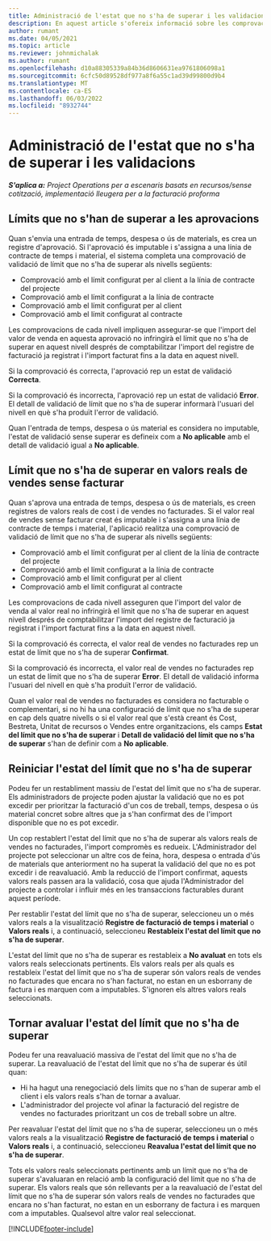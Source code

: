 ```yaml
---
title: Administració de l'estat que no s'ha de superar i les validacions
description: En aquest article s'ofereix informació sobre les comprovacions de límits que no excedeixen realitzades a les operacions del projecte.
author: rumant
ms.date: 04/05/2021
ms.topic: article
ms.reviewer: johnmichalak
ms.author: rumant
ms.openlocfilehash: d10a88305339a84b36d8606631ea9761806098a1
ms.sourcegitcommit: 6cfc50d89528df977a8f6a55c1ad39d99800d9b4
ms.translationtype: MT
ms.contentlocale: ca-ES
ms.lasthandoff: 06/03/2022
ms.locfileid: "8932744"
---
```

# <a name="manage-not-to-exceed-status-and-validations"></a>Administració de l'estat que no s'ha de superar i les validacions 

_**S'aplica a:** Project Operations per a escenaris basats en recursos/sense cotització, implementació lleugera per a la facturació proforma_

## <a name="not-to-exceed-on-approvals"></a>Límits que no s'han de superar a les aprovacions

Quan s'envia una entrada de temps, despesa o ús de materials, es crea un registre d'aprovació. Si l'aprovació és imputable i s'assigna a una línia de contracte de temps i material, el sistema completa una comprovació de validació de límit que no s'ha de superar als nivells següents:

  - Comprovació amb el límit configurat per al client a la línia de contracte del projecte
  - Comprovació amb el límit configurat a la línia de contracte
  - Comprovació amb el límit configurat per al client
  - Comprovació amb el límit configurat al contracte

Les comprovacions de cada nivell impliquen assegurar-se que l'import del valor de venda en aquesta aprovació no infringirà el límit que no s'ha de superar en aquest nivell després de comptabilitzar l'import del registre de facturació ja registrat i l'import facturat fins a la data en aquest nivell.

Si la comprovació és correcta, l'aprovació rep un estat de validació **Correcta**.

Si la comprovació és incorrecta, l'aprovació rep un estat de validació **Error**. El detall de validació de límit que no s'ha de superar informarà l'usuari del nivell en què s'ha produït l'error de validació.

Quan l'entrada de temps, despesa o ús material es considera no imputable, l'estat de validació sense superar es defineix com a **No aplicable** amb el detall de validació igual a **No aplicable**.

## <a name="not-to-exceed-on-unbilled-sales-actuals"></a>Límit que no s'ha de superar en valors reals de vendes sense facturar

Quan s'aprova una entrada de temps, despesa o ús de materials, es creen registres de valors reals de cost i de vendes no facturades. Si el valor real de vendes sense facturar creat és imputable i s'assigna a una línia de contracte de temps i material, l'aplicació realitza una comprovació de validació de límit que no s'ha de superar als nivells següents:

  - Comprovació amb el límit configurat per al client de la línia de contracte del projecte
  - Comprovació amb el límit configurat a la línia de contracte
  - Comprovació amb el límit configurat per al client
  - Comprovació amb el límit configurat al contracte

Les comprovacions de cada nivell asseguren que l'import del valor de venda al valor real no infringirà el límit que no s'ha de superar en aquest nivell després de comptabilitzar l'import del registre de facturació ja registrat i l'import facturat fins a la data en aquest nivell.

Si la comprovació és correcta, el valor real de vendes no facturades rep un estat de límit que no s'ha de superar **Confirmat**.

Si la comprovació és incorrecta, el valor real de vendes no facturades rep un estat de límit que no s'ha de superar **Error**. El detall de validació informa l'usuari del nivell en què s'ha produït l'error de validació.

Quan el valor real de vendes no facturades es considera no facturable o complementari, si no hi ha una configuració de límit que no s'ha de superar en cap dels quatre nivells o si el valor real que s'està creant és Cost, Bestreta, Unitat de recursos o Vendes entre organitzacions, els camps **Estat del límit que no s'ha de superar** i **Detall de validació del límit que no s'ha de superar** s'han de definir com a **No aplicable**.

## <a name="reset-the-not-to-exceed-status"></a>Reiniciar l'estat del límit que no s'ha de superar

Podeu fer un restabliment massiu de l'estat del límit que no s'ha de superar. Els administradors de projecte poden ajustar la validació que no es pot excedir per prioritzar la facturació d'un cos de treball, temps, despesa o ús material concret sobre altres que ja s'han confirmat des de l'import disponible que no es pot excedir.

Un cop restablert l'estat del límit que no s'ha de superar als valors reals de vendes no facturades, l'import compromès es redueix. L'Administrador del projecte pot seleccionar un altre cos de feina, hora, despesa o entrada d'ús de materials que anteriorment no ha superat la validació del que no es pot excedir i de reavaluació. Amb la reducció de l'import confirmat, aquests valors reals passen ara la validació, cosa que ajuda l'Administrador del projecte a controlar i influir més en les transaccions facturables durant aquest període.

Per restablir l'estat del límit que no s'ha de superar, seleccioneu un o més valors reals a la visualització **Registre de facturació de temps i material** o **Valors reals** i, a continuació, seleccioneu **Restableix l'estat del límit que no s'ha de superar**.

L'estat del límit que no s'ha de superar es restableix a **No avaluat** en tots els valors reals seleccionats pertinents. Els valors reals per als quals es restableix l'estat del límit que no s'ha de superar són valors reals de vendes no facturades que encara no s'han facturat, no estan en un esborrany de factura i es marquen com a imputables. S'ignoren els altres valors reals seleccionats.

## <a name="reevaluate-not-to-exceed-status"></a>Tornar avaluar l'estat del límit que no s'ha de superar

Podeu fer una reavaluació massiva de l'estat del límit que no s'ha de superar. La reavaluació de l'estat del límit que no s'ha de superar és útil quan:

  - Hi ha hagut una renegociació dels límits que no s'han de superar amb el client i els valors reals s'han de tornar a avaluar.
  - L'administrador del projecte vol afinar la facturació del registre de vendes no facturades prioritzant un cos de treball sobre un altre.

Per reavaluar l'estat del límit que no s'ha de superar, seleccioneu un o més valors reals a la visualització **Registre de facturació de temps i material** o **Valors reals** i, a continuació, seleccioneu **Reavalua l'estat del límit que no s'ha de superar**.

Tots els valors reals seleccionats pertinents amb un límit que no s'ha de superar s'avaluaran en relació amb la configuració del límit que no s'ha de superar. Els valors reals que són rellevants per a la reavaluació de l'estat del límit que no s'ha de superar són valors reals de vendes no facturades que encara no s'han facturat, no estan en un esborrany de factura i es marquen com a imputables. Qualsevol altre valor real seleccionat.


[!INCLUDE[footer-include](../../includes/footer-banner.md)]
